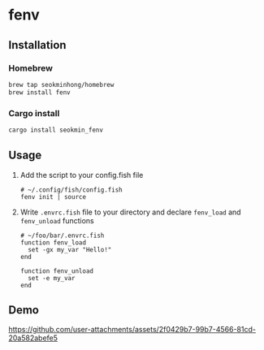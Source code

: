 # fenv

## Installation

### Homebrew

```sh
brew tap seokminhong/homebrew
brew install fenv
```

### Cargo install

```sh
cargo install seokmin_fenv
```

## Usage

1. Add the script to your config.fish file

   ```fish
   # ~/.config/fish/config.fish
   fenv init | source
   ```

2. Write `.envrc.fish` file to your directory and declare `fenv_load` and `fenv_unload` functions

   ```fish
   # ~/foo/bar/.envrc.fish
   function fenv_load
     set -gx my_var "Hello!"
   end

   function fenv_unload
     set -e my_var
   end
   ```

## Demo

https://github.com/user-attachments/assets/2f0429b7-99b7-4566-81cd-20a582abefe5
